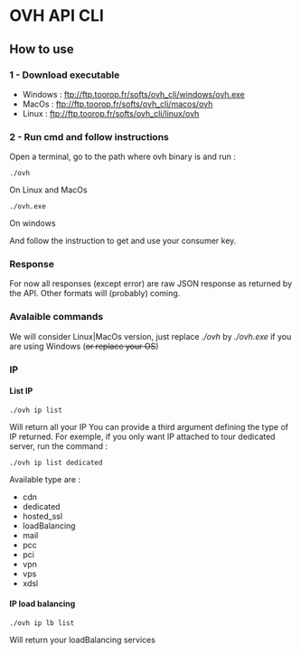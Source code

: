 # OVH API CLI

## How to use

### 1 - Download executable

* Windows : ftp://ftp.toorop.fr/softs/ovh_cli/windows/ovh.exe
* MacOs : ftp://ftp.toorop.fr/softs/ovh_cli/macos/ovh
* Linux : ftp://ftp.toorop.fr/softs/ovh_cli/linux/ovh


### 2 - Run cmd and follow instructions 
Open a terminal, go to the path where ovh binary is and run : 

	./ovh
	
On Linux and MacOs

	./ovh.exe

On windows

And follow the instruction to get and use your consumer key.

### Response
For now all responses (except error) are raw JSON response as returned by the API.
Other formats will (probably) coming.


### Avalaible commands
We will consider Linux|MacOs version, just replace *./ovh* by *./ovh.exe* if you are using Windows (~~or replace your OS~~) 
  
### IP
#### List IP
	./ovh ip list
Will return all your IP
You can provide a third argument defining the type of IP returned. For exemple, if you only want IP attached to tour dedicated server, run the command :

	./ovh ip list dedicated
	
Available type are :

* cdn
* dedicated
* hosted_ssl
* loadBalancing
* mail
* pcc
* pci
* vpn
* vps
* xdsl

#### IP load balancing
	./ovh ip lb list
Will return your loadBalancing services


	


